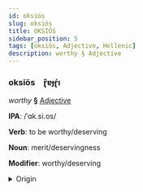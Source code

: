 ```yaml
---
id: oksiös
slug: oksiös
title: OKSİÖS
sidebar_position: 5
tags: [oksiös, Adjective, Hellenic]
description: worthy § Adjective
---
```


### oksiös&emsp;<span kind="abugida">ɽ̑ɐɟɽ́ı</span>

*worthy* **§** [Adjective](../../tags/Adjective)

**IPA**: /ˈɑk.si.os/

**Verb**: to be worthy/deserving

**Noun**: merit/deservingness

**Modifier**: worthy/deserving

<details>
    <summary>Origin</summary>
    Greek άξιος áxios /ˈak.si.os/<br/>
    <em>Hellenic Language Family</em>
</details>